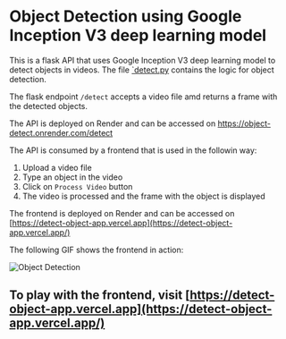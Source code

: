 # Object Detection using Google Inception V3 deep learning model

This is a flask API that uses Google Inception V3 deep learning model to detect objects in videos. The file [`detect.py](/detect.py) contains the logic for object detection.

The flask endpoint `/detect` accepts a video file amd returns a frame with the detected objects.

The API is deployed on Render and can be accessed on https://object-detect.onrender.com/detect

The API is consumed by a frontend that is used in the followin way:

1. Upload a video file
2. Type an object in the video
3. Click on `Process Video` button
4. The video is processed and the frame with the object is displayed

The frontend is deployed on Render and can be accessed on [https://detect-object-app.vercel.app](https://detect-object-app.vercel.app/)

The following GIF shows the frontend in action:

![Object Detection](/gif.gif)

## To play with the frontend, visit [https://detect-object-app.vercel.app](https://detect-object-app.vercel.app/)